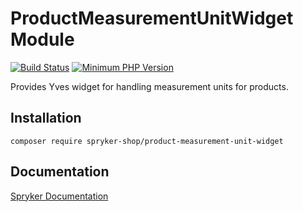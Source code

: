 # ProductMeasurementUnitWidget Module
[![Build Status](https://travis-ci.org/spryker-shop/product-measurement-unit-widget.svg)](https://travis-ci.org/spryker-shop/product-measurement-unit-widget)
[![Minimum PHP Version](https://img.shields.io/badge/php-%3E%3D%207.3-8892BF.svg)](https://php.net/)

Provides Yves widget for handling measurement units for products.

## Installation

```
composer require spryker-shop/product-measurement-unit-widget
```

## Documentation

[Spryker Documentation](https://academy.spryker.com/developing_with_spryker/module_guide/modules.html)
